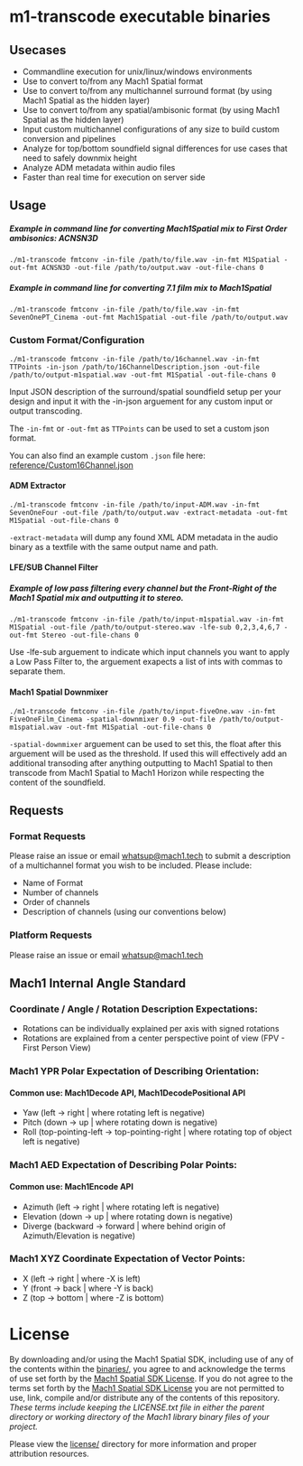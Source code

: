 # m1-transcode executable binaries

## Usecases

* Commandline execution for unix/linux/windows environments
* Use to convert to/from any Mach1 Spatial format
* Use to convert to/from any multichannel surround format (by using Mach1 Spatial as the hidden layer)
* Use to convert to/from any spatial/ambisonic format (by using Mach1 Spatial as the hidden layer)
* Input custom multichannel configurations of any size to build custom conversion and pipelines
* Analyze for top/bottom soundfield signal differences for use cases that need to safely downmix height
* Analyze ADM metadata within audio files
* Faster than real time for execution on server side

## Usage

##### Example in command line for converting Mach1Spatial mix to First Order ambisonics: ACNSN3D
`./m1-transcode fmtconv -in-file /path/to/file.wav -in-fmt M1Spatial -out-fmt ACNSN3D -out-file /path/to/output.wav -out-file-chans 0`

##### Example in command line for converting 7.1 film mix to Mach1Spatial

`./m1-transcode fmtconv -in-file /path/to/file.wav -in-fmt SevenOnePT_Cinema -out-fmt Mach1Spatial -out-file /path/to/output.wav`

### Custom Format/Configuration

`./m1-transcode fmtconv -in-file /path/to/16channel.wav -in-fmt TTPoints -in-json /path/to/16ChannelDescription.json -out-file /path/to/output-m1spatial.wav -out-fmt M1Spatial -out-file-chans 0`

Input JSON description of the surround/spatial soundfield setup per your design and input it with the -in-json arguement for any custom input or output transcoding.

The `-in-fmt` or `-out-fmt` as `TTPoints` can be used to set a custom json format.

You can also find an example custom `.json` file here: [reference/Custom16Channel.json](reference/Custom16Channel.json)

#### ADM Extractor
`./m1-transcode fmtconv -in-file /path/to/input-ADM.wav -in-fmt SevenOneFour -out-file /path/to/output.wav -extract-metadata -out-fmt M1Spatial -out-file-chans 0`

`-extract-metadata` will dump any found XML ADM metadata in the audio binary as a textfile with the same output name and path.

#### LFE/SUB Channel Filter

##### Example of low pass filtering every channel but the Front-Right of the Mach1 Spatial mix and outputting it to stereo.
`./m1-transcode fmtconv -in-file /path/to/input-m1spatial.wav -in-fmt M1Spatial -out-file /path/to/output-stereo.wav -lfe-sub 0,2,3,4,6,7 -out-fmt Stereo -out-file-chans 0`

Use -lfe-sub arguement to indicate which input channels you want to apply a Low Pass Filter to, the arguement exapects a list of ints with commas to separate them.

#### Mach1 Spatial Downmixer
`./m1-transcode fmtconv -in-file /path/to/input-fiveOne.wav -in-fmt FiveOneFilm_Cinema -spatial-downmixer 0.9 -out-file /path/to/output-m1spatial.wav -out-fmt M1Spatial -out-file-chans 0`

`-spatial-downmixer` arguement can be used to set this, the float after this arguement will be used as the threshold. If used this will effectively add an additional transoding after anything outputting to Mach1 Spatial to then transcode from Mach1 Spatial to Mach1 Horizon while respecting the content of the soundfield. 

## Requests

### Format Requests
Please raise an issue or email [whatsup@mach1.tech](mailto:whatsup@mach1.tech) to submit a description of a multichannel format you wish to be included. Please include: 

* Name of Format
* Number of channels
* Order of channels
* Description of channels (using our conventions below)

### Platform Requests
Please raise an issue or email [whatsup@mach1.tech](mailto:whatsup@mach1.tech)

## Mach1 Internal Angle Standard

### Coordinate / Angle / Rotation Description Expectations:

* Rotations can be individually explained per axis with signed rotations
* Rotations are explained from a center perspective point of view (FPV - First Person View)

### Mach1 YPR Polar Expectation of Describing Orientation:

#### Common use: Mach1Decode API, Mach1DecodePositional API
* Yaw   (left -> right | where rotating left is negative)
* Pitch (down -> up | where rotating down is negative)
* Roll  (top-pointing-left -> top-pointing-right | where rotating top of object left is negative)

### Mach1 AED Expectation of Describing Polar Points:

#### Common use: Mach1Encode API
* Azimuth   (left -> right | where rotating left is negative)
* Elevation (down -> up | where rotating down is negative)
* Diverge   (backward -> forward | where behind origin of Azimuth/Elevation is negative)

### Mach1 XYZ Coordinate Expectation of Vector Points:
* X (left -> right | where -X is left)
* Y (front -> back | where -Y is back)
* Z (top -> bottom | where -Z is bottom)

# License #

By downloading and/or using the Mach1 Spatial SDK, including use of any of the contents within the [binaries/](binaries), you agree to and acknowledge the terms of use set forth by the [Mach1 Spatial SDK License](https://www.mach1.tech/license). If you do not agree to the terms set forth by the [Mach1 Spatial SDK License](https://www.mach1.tech/license) you are not permitted to use, link, compile and/or distribute any of the contents of this repository.
*These terms include keeping the LICENSE.txt file in either the parent directory or working directory of the Mach1 library binary files of your project.*

Please view the [license/](license) directory for more information and proper attribution resources.
